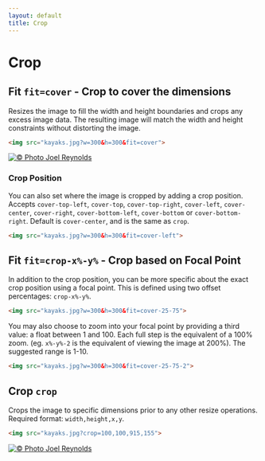 ```yaml
---
layout: default
title: Crop
---
```


# Crop

## Fit `fit=cover` - Crop to cover the dimensions

Resizes the image to fill the width and height boundaries and crops any excess image data. The resulting image will match the width and height constraints without distorting the image.

~~~ html
<img src="kayaks.jpg?w=300&h=300&fit=cover">
~~~

[![© Photo Joel Reynolds](https://glide.herokuapp.com/1.0/kayaks.jpg?w=300&h=300&fit=crop)](https://glide.herokuapp.com/1.0/kayaks.jpg?w=300&h=300&fit=crop)

### Crop Position

You can also set where the image is cropped by adding a crop position. Accepts `cover-top-left`, `cover-top`, `cover-top-right`, `cover-left`, `cover-center`, `cover-right`, `cover-bottom-left`, `cover-bottom` or `cover-bottom-right`. Default is `cover-center`, and is the same as `crop`.

~~~ html
<img src="kayaks.jpg?w=300&h=300&fit=cover-left">
~~~

## Fit `fit=crop-x%-y%` - Crop based on Focal Point

In addition to the crop position, you can be more specific about the exact crop position using a focal point. This is defined using two offset percentages: `crop-x%-y%`.

~~~ html
<img src="kayaks.jpg?w=300&h=300&fit=cover-25-75">
~~~

You may also choose to zoom into your focal point by providing a third value: a float between 1 and 100. Each full step is the equivalent of a 100% zoom. (eg. `x%-y%-2` is the equivalent of viewing the image at 200%). The suggested range is 1-10.

~~~ html
<img src="kayaks.jpg?w=300&h=300&fit=cover-25-75-2">
~~~

## Crop `crop`

Crops the image to specific dimensions prior to any other resize operations. Required format: `width,height,x,y`.

~~~ html
<img src="kayaks.jpg?crop=100,100,915,155">
~~~

[![© Photo Joel Reynolds](https://glide.herokuapp.com/1.0/kayaks.jpg?crop=100,100,915,155)](https://glide.herokuapp.com/1.0/kayaks.jpg?crop=100,100,915,155)
